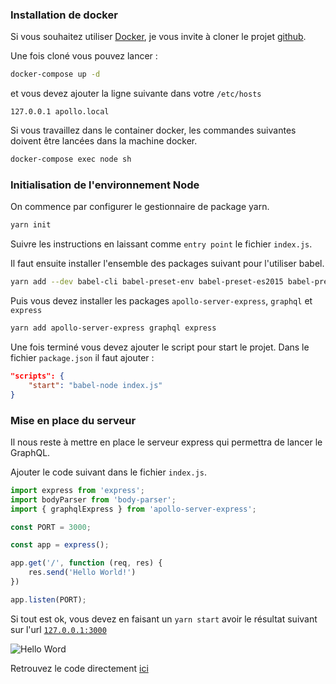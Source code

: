 ### Installation de docker

Si vous souhaitez utiliser [Docker](https://www.docker.com/), je vous invite à cloner le projet [github](https://github.com/duck-invaders/graphql-apollo).

Une fois cloné vous pouvez lancer :

```bash
docker-compose up -d
```

et vous devez ajouter la ligne suivante dans votre `/etc/hosts`

```
127.0.0.1 apollo.local
```

Si vous travaillez dans le container docker, les commandes suivantes doivent être lancées dans la machine docker.

```bash
docker-compose exec node sh
```

### Initialisation de l'environnement Node

On commence par configurer le gestionnaire de package yarn.

```bash
yarn init
```

Suivre les instructions en laissant comme `entry point` le fichier `index.js`.

Il faut ensuite installer l'ensemble des packages suivant pour l'utiliser babel.

```bash
yarn add --dev babel-cli babel-preset-env babel-preset-es2015 babel-preset-stage-0
```

Puis vous devez installer les packages `apollo-server-express`, `graphql` et `express`

```bash
yarn add apollo-server-express graphql express
````

Une fois terminé vous devez ajouter le script pour start le projet. Dans le fichier `package.json` il faut ajouter :

```json
"scripts": {
    "start": "babel-node index.js"
}
```

### Mise en place du serveur

Il nous reste à mettre en place le serveur express qui permettra de lancer le GraphQL.

Ajouter le code suivant dans le fichier `index.js`.

```js
import express from 'express';
import bodyParser from 'body-parser';
import { graphqlExpress } from 'apollo-server-express';

const PORT = 3000;

const app = express();

app.get('/', function (req, res) {
    res.send('Hello World!')
})

app.listen(PORT);
```

Si tout est ok, vous devez en faisant un `yarn start` avoir le résultat suivant sur l'url [`127.0.0.1:3000`](http://127.0.0.1:3000/)

![Hello Word](https://storage.googleapis.com/tutos/assets/2018-03-20-graphql-avec-apollo/hello.png)

Retrouvez le code directement [ici](https://github.com/duck-invaders/graphql-apollo/tree/codelabs-step1)
